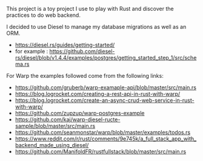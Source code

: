 This project is a toy project I use to play with Rust and discover the practices to do web backend. 

I decided to use Diesel to manage my database migrations as well as an ORM.

* https://diesel.rs/guides/getting-started/
* for example : https://github.com/diesel-rs/diesel/blob/v1.4.4/examples/postgres/getting_started_step_1/src/schema.rs

For Warp the examples followed come from the following links: 
* https://github.com/gruberb/warp-examaple-api/blob/master/src/main.rs
* https://blog.logrocket.com/creating-a-rest-api-in-rust-with-warp/
* https://blog.logrocket.com/create-an-async-crud-web-service-in-rust-with-warp/
* https://github.com/zupzup/warp-postgres-example
* https://github.com/kaj/warp-diesel-ructe-sample/blob/master/src/main.rs
* https://github.com/seanmonstar/warp/blob/master/examples/todos.rs
* https://www.reddit.com/r/rust/comments/9e745k/a_full_stack_app_with_backend_made_using_diesel/
* https://github.com/ManifoldFR/rustfullstack/blob/master/src/main.rs
